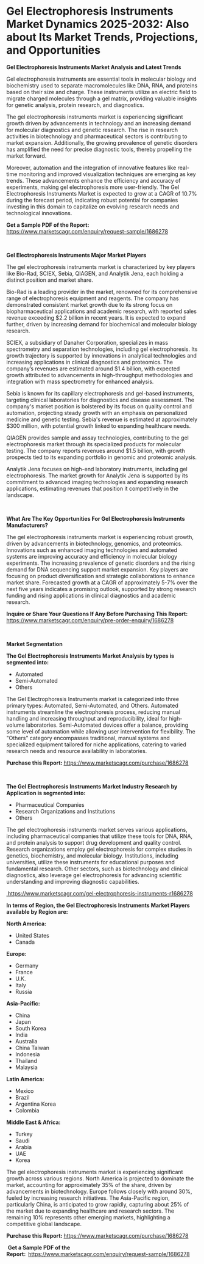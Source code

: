 <p><h1>Gel Electrophoresis Instruments Market Dynamics 2025-2032: Also about Its Market Trends, Projections, and Opportunities</h1></p><p><strong>Gel Electrophoresis Instruments Market Analysis and Latest Trends</strong></p>
<p><p>Gel electrophoresis instruments are essential tools in molecular biology and biochemistry used to separate macromolecules like DNA, RNA, and proteins based on their size and charge. These instruments utilize an electric field to migrate charged molecules through a gel matrix, providing valuable insights for genetic analysis, protein research, and diagnostics.</p><p>The gel electrophoresis instruments market is experiencing significant growth driven by advancements in technology and an increasing demand for molecular diagnostics and genetic research. The rise in research activities in biotechnology and pharmaceutical sectors is contributing to market expansion. Additionally, the growing prevalence of genetic disorders has amplified the need for precise diagnostic tools, thereby propelling the market forward.</p><p>Moreover, automation and the integration of innovative features like real-time monitoring and improved visualization techniques are emerging as key trends. These advancements enhance the efficiency and accuracy of experiments, making gel electrophoresis more user-friendly. The Gel Electrophoresis Instruments Market is expected to grow at a CAGR of 10.7% during the forecast period, indicating robust potential for companies investing in this domain to capitalize on evolving research needs and technological innovations.</p></p>
<p><strong>Get a Sample PDF of the Report:&nbsp;</strong> <a href="https://www.marketscagr.com/enquiry/request-sample/1686278?utm_campaign=3498&utm_medium=2&utm_source=Github&utm_content=ia&utm_term=13042025&utm_id=gel-electrophoresis-instruments">https://www.marketscagr.com/enquiry/request-sample/1686278</a></p>
<p>&nbsp;</p>
<p><strong>Gel Electrophoresis Instruments Major Market Players</strong></p>
<p><p>The gel electrophoresis instruments market is characterized by key players like Bio-Rad, SCIEX, Sebia, QIAGEN, and Analytik Jena, each holding a distinct position and market share. </p><p>Bio-Rad is a leading provider in the market, renowned for its comprehensive range of electrophoresis equipment and reagents. The company has demonstrated consistent market growth due to its strong focus on biopharmaceutical applications and academic research, with reported sales revenue exceeding $2.2 billion in recent years. It is expected to expand further, driven by increasing demand for biochemical and molecular biology research.</p><p>SCIEX, a subsidiary of Danaher Corporation, specializes in mass spectrometry and separation technologies, including gel electrophoresis. Its growth trajectory is supported by innovations in analytical technologies and increasing applications in clinical diagnostics and proteomics. The company’s revenues are estimated around $1.4 billion, with expected growth attributed to advancements in high-throughput methodologies and integration with mass spectrometry for enhanced analysis.</p><p>Sebia is known for its capillary electrophoresis and gel-based instruments, targeting clinical laboratories for diagnostics and disease assessment. The company's market position is bolstered by its focus on quality control and automation, projecting steady growth with an emphasis on personalized medicine and genetic testing. Sebia's revenue is estimated at approximately $300 million, with potential growth linked to expanding healthcare needs.</p><p>QIAGEN provides sample and assay technologies, contributing to the gel electrophoresis market through its specialized products for molecular testing. The company reports revenues around $1.5 billion, with growth prospects tied to its expanding portfolio in genomic and proteomic analysis.</p><p>Analytik Jena focuses on high-end laboratory instruments, including gel electrophoresis. The market growth for Analytik Jena is supported by its commitment to advanced imaging technologies and expanding research applications, estimating revenues that position it competitively in the landscape.</p></p>
<p>&nbsp;</p>
<p><strong>What Are The Key Opportunities For Gel Electrophoresis Instruments Manufacturers?</strong></p>
<p><p>The gel electrophoresis instruments market is experiencing robust growth, driven by advancements in biotechnology, genomics, and proteomics. Innovations such as enhanced imaging technologies and automated systems are improving accuracy and efficiency in molecular biology experiments. The increasing prevalence of genetic disorders and the rising demand for DNA sequencing support market expansion. Key players are focusing on product diversification and strategic collaborations to enhance market share. Forecasted growth at a CAGR of approximately 5-7% over the next five years indicates a promising outlook, supported by strong research funding and rising applications in clinical diagnostics and academic research.</p></p>
<p><strong>Inquire or Share Your Questions If Any Before Purchasing This Report:</strong> <a href="https://www.marketscagr.com/enquiry/pre-order-enquiry/1686278?utm_campaign=3498&utm_medium=2&utm_source=Github&utm_content=ia&utm_term=13042025&utm_id=gel-electrophoresis-instruments">https://www.marketscagr.com/enquiry/pre-order-enquiry/1686278</a></p>
<p>&nbsp;</p>
<p><strong>Market Segmentation</strong></p>
<p><strong>The Gel Electrophoresis Instruments Market Analysis by types is segmented into:</strong></p>
<p><ul><li>Automated</li><li>Semi-Automated</li><li>Others</li></ul></p>
<p><p>The Gel Electrophoresis Instruments market is categorized into three primary types: Automated, Semi-Automated, and Others. Automated instruments streamline the electrophoresis process, reducing manual handling and increasing throughput and reproducibility, ideal for high-volume laboratories. Semi-Automated devices offer a balance, providing some level of automation while allowing user intervention for flexibility. The "Others" category encompasses traditional, manual systems and specialized equipment tailored for niche applications, catering to varied research needs and resource availability in laboratories.</p></p>
<p><strong>Purchase this Report:&nbsp;</strong><a href="https://www.marketscagr.com/purchase/1686278?utm_campaign=3498&utm_medium=2&utm_source=Github&utm_content=ia&utm_term=13042025&utm_id=gel-electrophoresis-instruments">https://www.marketscagr.com/purchase/1686278</a></p>
<p>&nbsp;</p>
<p><strong>The Gel Electrophoresis Instruments Market Industry Research by Application is segmented into:</strong></p>
<p><ul><li>Pharmaceutical Companies</li><li>Research Organizations and Institutions</li><li>Others</li></ul></p>
<p><p>The gel electrophoresis instruments market serves various applications, including pharmaceutical companies that utilize these tools for DNA, RNA, and protein analysis to support drug development and quality control. Research organizations employ gel electrophoresis for complex studies in genetics, biochemistry, and molecular biology. Institutions, including universities, utilize these instruments for educational purposes and fundamental research. Other sectors, such as biotechnology and clinical diagnostics, also leverage gel electrophoresis for advancing scientific understanding and improving diagnostic capabilities.</p></p>
<p><a href="https://www.marketscagr.com/gel-electrophoresis-instruments-r1686278?utm_campaign=3498&utm_medium=2&utm_source=Github&utm_content=ia&utm_term=13042025&utm_id=gel-electrophoresis-instruments">&nbsp;https://www.marketscagr.com/gel-electrophoresis-instruments-r1686278</a></p>
<p><strong>In terms of Region, the Gel Electrophoresis Instruments Market Players available by Region are:</strong></p>
<p>
    <p> <strong> North America: </strong>
        <ul>
            <li>United States</li>
            <li>Canada</li>
        </ul>
        </p> 
    <p> <strong> Europe: </strong>
        <ul>
            <li>Germany</li>
            <li>France</li>
            <li>U.K.</li>
            <li>Italy</li>
            <li>Russia</li>
        </ul>
        </p> 
    <p> <strong> Asia-Pacific: </strong>
        <ul>
            <li>China</li>
            <li>Japan</li>
            <li>South Korea</li>
            <li>India</li>
            <li>Australia</li>
            <li>China Taiwan</li>
            <li>Indonesia</li>
            <li>Thailand</li>
            <li>Malaysia</li>
        </ul>
        </p> 
    <p> <strong> Latin America: </strong>
        <ul>
            <li>Mexico</li>
            <li>Brazil</li>
            <li>Argentina Korea</li>
            <li>Colombia</li>
        </ul>
        </p> 
    <p> <strong> Middle East & Africa: </strong>
        <ul>
            <li>Turkey</li>
            <li>Saudi</li>
            <li>Arabia</li>
            <li>UAE</li>
            <li>Korea</li>
        </ul>
    </p>
    </p>
<p><p>The gel electrophoresis instruments market is experiencing significant growth across various regions. North America is projected to dominate the market, accounting for approximately 35% of the share, driven by advancements in biotechnology. Europe follows closely with around 30%, fueled by increasing research initiatives. The Asia-Pacific region, particularly China, is anticipated to grow rapidly, capturing about 25% of the market due to expanding healthcare and research sectors. The remaining 10% represents other emerging markets, highlighting a competitive global landscape.</p></p>
<p><strong>Purchase this Report: </strong><a href="https://www.marketscagr.com/purchase/1686278?utm_campaign=3498&utm_medium=2&utm_source=Github&utm_content=ia&utm_term=13042025&utm_id=gel-electrophoresis-instruments">https://www.marketscagr.com/purchase/1686278</a></p>
<p>&nbsp;<strong>Get a Sample PDF of the Report:&nbsp;&nbsp;</strong><a href="https://www.marketscagr.com/enquiry/request-sample/1686278?utm_campaign=3498&utm_medium=2&utm_source=Github&utm_content=ia&utm_term=13042025&utm_id=gel-electrophoresis-instruments">https://www.marketscagr.com/enquiry/request-sample/1686278</a></p>
<p><strong></strong></p>
<p><p></p><p></p><p></p></p>